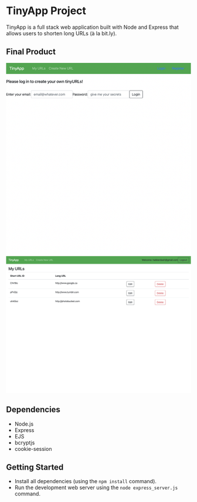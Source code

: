 # TinyApp Project

TinyApp is a full stack web application built with Node and Express that allows users to shorten long URLs (à la bit.ly).

## Final Product

!["Screenshot of login page."](https://github.com/WhirrrcLicK/tinyapp/blob/main/docs/login_page.png?raw=true)
!["Screenshot of urls page while logged in."](https://github.com/WhirrrcLicK/tinyapp/blob/main/docs/logged_in_urls.png?raw=true)

## Dependencies

- Node.js
- Express
- EJS
- bcryptjs
- cookie-session

## Getting Started

- Install all dependencies (using the `npm install` command).
- Run the development web server using the `node express_server.js` command.
